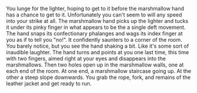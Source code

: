 You lunge for the lighter, hoping to get to it before the marshmallow hand has
a chance to get to it. Unfortunately you can't seem to will any speed into your
strike at all. The marshmallow hand picks up the lighter and tucks it under its
pinky finger in what appears to be the a single deft movement. The hand snaps
its confectionary phalanges and wags its index finger at you as if to tell you
"no!". It confidently saunters to a corner of the room. You barely notice, but
you see the hand shaking a bit. Like it's some sort of inaudible laughter.
The hand turns and points at you one last time, this time with two fingers,
aimed right at your eyes and disappears into the marshmallows.
Then two holes open up in the marshmallow walls, one at each end of the room.
At one end, a marshmallow staircase going up. At the other a steep slope downwards.
You grab the rope, fork, and remains of the leather jacket and get ready to run.
